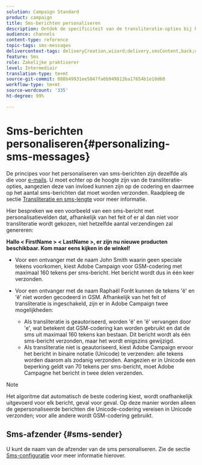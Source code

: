 ```yaml
---
solution: Campaign Standard
product: campaign
title: Sms-berichten personaliseren
description: Ontdek de specificiteit van de transliteratie-opties bij het personaliseren van sms-berichten.
audience: channels
content-type: reference
topic-tags: sms-messages
delivercontext-tags: deliveryCreation,wizard;delivery,smsContent,back;delivery,smsContent,back
feature: Sms
role: Zakelijke praktiserer
level: Intermediair
translation-type: tm+mt
source-git-commit: 088b49931ee5047fa6b949813ba17654b1e10d60
workflow-type: tm+mt
source-wordcount: '335'
ht-degree: 99%

---
```



# Sms-berichten personaliseren{#personalizing-sms-messages}

De principes voor het personaliseren van sms-berichten zijn dezelfde als die voor [e-mails](../../designing/using/personalization.md#inserting-a-personalization-field). U moet echter op de hoogte zijn van de transliteratie-opties, aangezien deze van invloed kunnen zijn op de codering en daarmee op het aantal sms-berichten dat moet worden verzonden. Raadpleeg de sectie [Transliteratie en sms-lengte](../../administration/using/configuring-sms-channel.md#sms-encoding--length-and-transliteration) voor meer informatie.

Hier bespreken we een voorbeeld van een sms-bericht met personalisatievelden dat, afhankelijk van het feit of er al dan niet voor transliteratie wordt gekozen, niet hetzelfde aantal verzendingen zal genereren:

**Hallo &lt; FirstName > &lt; LastName >, er zijn nu nieuwe producten beschikbaar. Kom maar eens kijken in de winkel!**

* Voor een ontvanger met de naam John Smith waarin geen speciale tekens voorkomen, kiest Adobe Campaign voor GSM-codering met maximaal 160 tekens per sms-bericht. Het bericht wordt dus in één keer verzonden.
* Voor een ontvanger met de naam Raphaël Forêt kunnen de tekens &#39;ë&#39; en &#39;ê&#39; niet worden gecodeerd in GSM. Afhankelijk van het feit of transliteratie is ingeschakeld, zijn er in Adobe Campaign twee mogelijkheden:

   * Als transliteratie is geautoriseerd, worden &#39;ë&#39; en &#39;ê&#39; vervangen door &#39;e&#39;, wat betekent dat GSM-codering kan worden gebruikt en dat de sms uit maximaal 160 tekens kan bestaan. Dit bericht wordt als één sms-bericht verzonden, maar het wordt enigszins gewijzigd.
   * Als transliteratie niet is geautoriseerd, kiest Adobe Campaign ervoor het bericht in binaire notatie (Unicode) te verzenden: alle tekens worden daarom als zodanig verzonden. Aangezien er in Unicode een beperking geldt van 70 tekens per sms-bericht, moet Adobe Campagne het bericht in twee delen verzenden.

>[!NOTE]
>
>Het algoritme dat automatisch de beste codering kiest, wordt onafhankelijk uitgevoerd voor elk bericht, geval voor geval. Op deze manier worden alleen de gepersonaliseerde berichten die Unicode-codering vereisen in Unicode verzonden; voor alle andere wordt GSM-codering gebruikt.

## Sms-afzender {#sms-sender}

U kunt de naam van de afzender van de sms personaliseren. Zie de sectie [Sms-configuratie](../../administration/using/configuring-sms-channel.md#configuring-sms-properties) voor meer informatie hierover.
